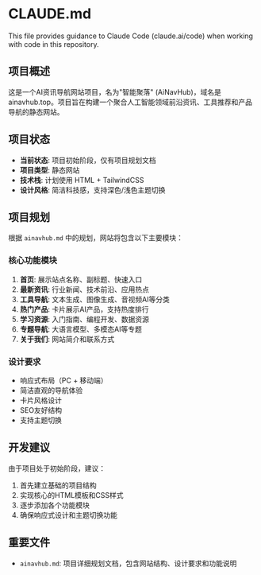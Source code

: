 # CLAUDE.md

This file provides guidance to Claude Code (claude.ai/code) when working with code in this repository.

## 项目概述

这是一个AI资讯导航网站项目，名为"智能聚落" (AiNavHub)，域名是 ainavhub.top。项目旨在构建一个聚合人工智能领域前沿资讯、工具推荐和产品导航的静态网站。

## 项目状态

- **当前状态**: 项目初始阶段，仅有项目规划文档
- **项目类型**: 静态网站
- **技术栈**: 计划使用 HTML + TailwindCSS
- **设计风格**: 简洁科技感，支持深色/浅色主题切换

## 项目规划

根据 `ainavhub.md` 中的规划，网站将包含以下主要模块：

### 核心功能模块
1. **首页**: 展示站点名称、副标题、快速入口
2. **最新资讯**: 行业新闻、技术前沿、应用热点
3. **工具导航**: 文本生成、图像生成、音视频AI等分类
4. **热门产品**: 卡片展示AI产品，支持热度排行
5. **学习资源**: 入门指南、编程开发、数据资源
6. **专题导航**: 大语言模型、多模态AI等专题
7. **关于我们**: 网站简介和联系方式

### 设计要求
- 响应式布局（PC + 移动端）
- 简洁直观的导航体验
- 卡片风格设计
- SEO友好结构
- 支持主题切换

## 开发建议

由于项目处于初始阶段，建议：
1. 首先建立基础的项目结构
2. 实现核心的HTML模板和CSS样式
3. 逐步添加各个功能模块
4. 确保响应式设计和主题切换功能

## 重要文件

- `ainavhub.md`: 项目详细规划文档，包含网站结构、设计要求和功能说明